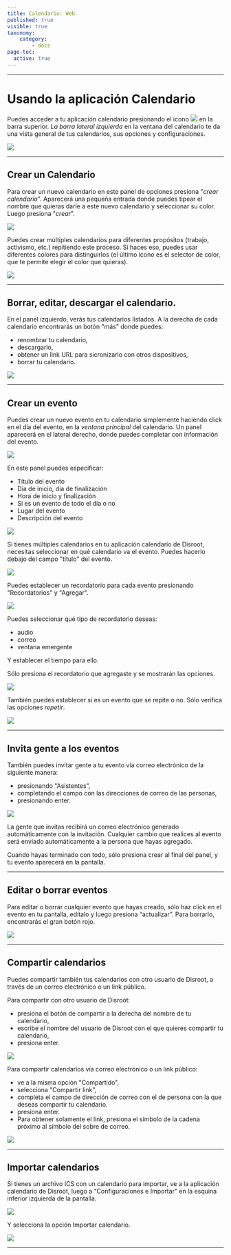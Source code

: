 ```yaml
---
title: Calendario: Web
published: true
visible: true
taxonomy:
    category:
        - docs
page-toc:
  active: true
---
```


------------
# Usando la aplicación Calendario

Puedes acceder a tu aplicación calendario presionando el ícono ![](calendar_top_icon.png) en la barra superior.
*La barra lateral izquierda* en la ventana del calendario te da una vista general de tus calendarios, sus opciones y configuraciones.

![](en/calendar_main.png)

--------------
## Crear un Calendario
Para crear un nuevo calendario en este panel de opciones presiona "*crear calendario*".
Aparecerá una pequeña entrada donde puedes tipear el nombre que quieras darle a este nuevo calendario y seleccionar su color. Luego presiona "*crear*".

![](en/calendar_add_new.png)

Puedes crear múltiples calendarios para diferentes propósitos (trabajo, activismo, etc.) repitiendo este proceso. Si haces eso, puedes usar diferentes colores para distinguirlos (el último ícono es el selector de color, que te permite elegir el color que quieras).

![](en/calendar_list.png)

-----------------------
## Borrar, editar, descargar el calendario.
En el panel izquierdo, verás tus calendarios listados. A la derecha de cada calendario encontrarás un botón "más" donde puedes:

- renombrar tu calendario,
- descargarlo,
- obtener un link URL para sicronizarlo con otros dispositivos,
- borrar tu calendario.

![](en/calendar_edit1.png)

-------------------------
## Crear un evento
Puedes crear un nuevo evento en tu calendario simplemente haciendo click en el día del evento, en la *ventana principal* del calendario. Un panel aparecerá en el lateral derecho, donde puedes completar con información del evento.

![](en/calendar_edit_menu.png)

En este panel puedes especificar:

  - Título del evento
  - Día de inicio, día de finalización
  - Hora de inicio y finalización
  - Si es un evento de todo el día o no
  - Lugar del evento
  - Descripción del evento

![](en/calendar_edit_menu2.png)

Si tienes múltiples calendarios en tu aplicación calendario de Disroot, necesitas seleccionar en qué calendario va el evento. Puedes hacerlo debajo del campo "título" del evento.

![](en/calendar_edit_menu3.png)

Puedes establecer un recordatorio para cada evento presionando "Recordatorios" y "Agregar".

![](en/calendar_edit_menu4.png)

Puedes seleccionar qué tipo de recordatorio deseas:

* audio
* correo
* ventana emergente

Y establecer el tiempo para ello.

Sólo presiona el recordatorio que agregaste y se mostrarán las opciones.

![](en/calendar_edit_menu5.png)

También puedes establecer si es un evento que se repite o no. Sólo verifica las opciones *repetir*.

![](en/calendar_edit_menu6.png)

-------------------------------
## Invita gente a los eventos

También puedes invitar gente a tu evento vía correo electrónico de la siguiente manera:

* presionando "Asistentes",
* completando el campo con las direcciones de correo de las personas,
* presionando enter.<br>

![](en/calendar_edit_menu7.png)

La gente que invitas recibirá un correo electrónico generado automáticamente con la invitación. Cualquier cambio que realices al evento será enviado automáticamente a la persona que hayas agregado.

Cuando hayas terminado con todo, sólo presiona crear al final del panel, y tu evento aparecerá en la pantalla.

----------------------------
## Editar o borrar eventos
Para editar o borrar cualquier evento que hayas creado, sólo haz click en el evento en tu pantalla, edítalo y luego presiona “actualizar”. Para borrarlo, encontrarás el gran botón rojo.

![](en/calendar_edit_menu8.png)

----------------------------
## Compartir calendarios
Puedes compartir también tus calendarios con otro usuario de Disroot, a través de un correo electrónico o un link público.

Para compartir con otro usuario de Disroot:

* presiona el botón de compartir a la derecha del nombre de tu calendario,
* escribe el nombre del usuario de Disroot con el que quieres compartir tu calendario,
* presiona enter.

![](en/calendar_share_menu1.png)

Para compartir calendarios vía correo electrónico o un link público:

* ve a la misma opción "Compartido",
* selecciona "Compartir link",
* completa el campo de dirección de correo con el de persona con la que deseas compartir tu calendario.
* presiona enter.
* Para obtener solamente el link, presiona el símbolo de la cadena próximo al símbolo del sobre de correo.

![](en/calendar_share_menu2.png)

------------------------------
## Importar calendarios
Si tienes un archivo ICS con un calendario para importar, ve a la aplicación calendario de Disroot, luego a “Configuraciones e Importar" en la esquina inferior izquierda de la pantalla.<br>

![](en/calendar_import_menu1.png)

Y selecciona la opción Importar calendario.

![](en/calendar_import_menu2.png)

----------------------------------------
